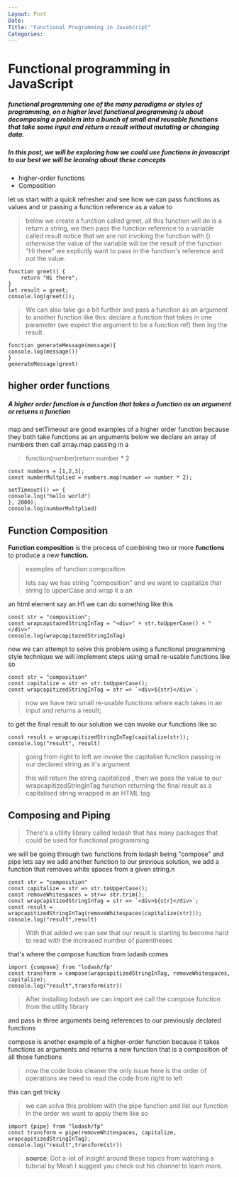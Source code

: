 ```yaml
---
Layout: Post
Date:
Title: "Functional Programming in JavaScript"
Categories:
---
```


# Functional programming in JavaScript

##### functional programming one of the many paradigms or styles of programming, on a higher level functional programming is about decomposing a problem into a bunch of small and reusable functions that take some input and return a result without mutating or changing data.

 
##### In this post, we will be exploring how we could use functions in javascript to our best we will be learning about these concepts

- higher-order functions
- Composition

let us start with a quick refresher and see how we can pass functions as values and or passing a function reference as a value to

> below we create a function called greet, all this function will do is a return a string, we then pass the function reference to a variable called result notice that we are not invoking the function with () otherwise the value of the variable will be the result of the function "Hi there" we explicitly want to pass in the function's reference and not the value.

```
function greet() {
    return "Hi there";
}
let result = greet;
console.log(greet());
```
> We can also take go a bit further and pass a function as an argument to another function like this: declare a function that takes in one parameter (we expect the argument to be a function ref) then log the result.
```
function generateMessage(message){
console.log(message())
}
generateMessage(greet)
```
## higher order functions
##### A higher order function is a function that takes a function as an argument or returns a function
map and setTimeout are good examples of a higher order function
because they both take functions as an arguments
below we declare an array of numbers then call array.map passing in a
> function(number)return number * 2
```
const numbers = [1,2,3];
const numberMultplied = numbers.map(number => number * 2);
```
```
setTimeout(() => {
console.log("hello world")
}, 2000);
console.log(numberMultplied)
```
## Function Composition
**Function composition** is the process of combining two or more **functions** to produce a new **function.**
> examples of function composition
>
> lets say we has string "composition" and we want to capitalize that string to upperCase and wrap it a an

an html element say an H1
we can do something like this
```
const str = "composition";
const wrapcapitazedStringInTag = "<div>" + str.toUpperCase() + "</div>"
console.log(wrapcapitazedStringInTag)
```
now we can attempt to solve this problem using a functional programming style technique
we will implement steps using small re-usable functions like so
```
const str = "composition"
const capitalize = str => str.toUpperCase();
const wrapcapitizedStringInTag = str => `<div>${str}</div>`;
```
> now we have two small re-usable functions where each takes in an input and returns a result;

to get the final result to our solution we can invoke our functions like so
```
const result = wrapcapitizedStringInTag(capitalize(str));
console.log("result", result)
```
> going from right to left we invoke the capitalise function passing in our declared string as it's argument
>
> this will return the string capitalized , then we pass the value to our wrapcapitizedStringInTag function
returning the final result as a capitalised string wrapped in an HTML tag


## Composing and Piping

> There's a utility library called lodash that has many packages that could be used for functional programming
> 
we will be going through two functions from lodash being "compose" and pipe
lets say we add another function to our previous solution, we add a function that removes white spaces from a given string.n
```
const str = "composition"
const capitalize = str => str.toUpperCase();
const removeWhitespaces = str=> str.trim();
const wrapcapitizedStringInTag = str => `<div>${str}</div>`;
const result = wrapcapitizedStringInTag(removeWhitespaces(capitalize(str)));
console.log("result",result)
```
> With that added we can see that our result is starting to become hard to read with the increased number of parentheses
> 
that's where the compose function from lodash comes
```
import {compose} from "lodash/fp"
const transform = compose(wrapcapitizedStringInTag, removeWhitespaces, capitalize);
console.log("result",transform(str))
```
> After installing lodash we can import we call the compose function from the utility library
> 
and pass in three arguments being references to our previously declared functions

compose is another example of a higher-order function because it takes functions as arguments and returns a new function that is a composition of all those functions

> now the code looks cleaner the only issue here is the order of operations we need to read the code from right to left

this can get tricky
 
> we can solve this problem with the pipe function and list our function in the order we want to apply them like so
```
import {pipe} from "lodash/fp"
const transform = pipe(removeWhitespaces, capitalize, wrapcapitizedStringInTag);
console.log("result",transform(str))
```

>**source**: Got a-lot of insight around these  topics from watching a tutorial by Mosh I suggest you check out his channel to learn more.